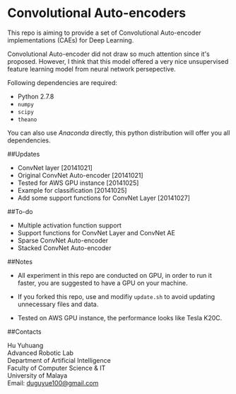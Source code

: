 Convolutional Auto-encoders
===

This repo is aiming to provide a set of Convolutional Auto-encoder implementations (CAEs) for Deep Learning.

Convolutional Auto-encoder did not draw so much attention since it's proposed. However, I think that this model offered a very nice unsupervised feature learning model from neural network persepective.

Following dependencies are required:
+ Python 2.7.8
+ `numpy`
+ `scipy`
+ `theano`

You can also use _Anaconda_ directly, this python distribution will offer you all dependencies.

##Updates

+ ConvNet layer [20141021]
+ Original ConvNet Auto-encoder [20141021]
+ Tested for AWS GPU instance [20141025]
+ Example for classification [20141025]
+ Add some support functions for ConvNet Layer [20141027]

##To-do

+ Multiple activation function support
+ Support functions for ConvNet Layer and ConvNet AE
+ Sparse ConvNet Auto-encoder
+ Stacked ConvNet Auto-encoder

##Notes

+ All experiment in this repo are conducted on GPU, in order to run it faster, you are suggested to have a GPU on your machine.

+ If you forked this repo, use and modifiy `update.sh` to avoid updating unnecessary files and data.

+ Tested on AWS GPU instance, the performance looks like Tesla K20C.

##Contacts

Hu Yuhuang  
Advanced Robotic Lab  
Department of Artificial Intelligence  
Faculty of Computer Science & IT  
University of Malaya  
Email: duguyue100@gmail.com
